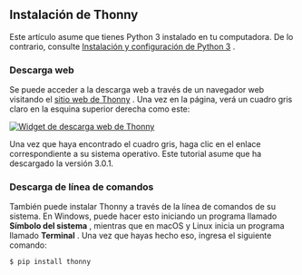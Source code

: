## Instalación de Thonny[](https://realpython.com/python-thonny/#installing-thonny "Enlace Permanente")

Este artículo asume que tienes Python 3 instalado en tu computadora. De lo contrario, consulte [Instalación y configuración de Python 3](https://realpython.com/installing-python/) .

### Descarga web[](https://realpython.com/python-thonny/#web-download "Enlace Permanente")

Se puede acceder a la descarga web a través de un navegador web visitando el [sitio web de Thonny](https://thonny.org/) . Una vez en la página, verá un cuadro gris claro en la esquina superior derecha como este:

[![Widget de descarga web de Thonny](https://files.realpython.com/media/Screenshot_2018-10-20_10.52.50.5b35603b597b.png)](https://files.realpython.com/media/Screenshot_2018-10-20_10.52.50.5b35603b597b.png)

Una vez que haya encontrado el cuadro gris, haga clic en el enlace correspondiente a su sistema operativo. Este tutorial asume que ha descargado la versión 3.0.1.

### Descarga de línea de comandos[](https://realpython.com/python-thonny/#command-line-download "Enlace Permanente")

También puede instalar Thonny a través de la línea de comandos de su sistema. En Windows, puede hacer esto iniciando un programa llamado **Símbolo del sistema** , mientras que en macOS y Linux inicia un programa llamado **Terminal** . Una vez que hayas hecho eso, ingresa el siguiente comando:

`$ pip install thonny`
<!--stackedit_data:
eyJoaXN0b3J5IjpbLTc5NDY4MDc4MV19
-->